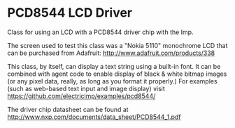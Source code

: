 PCD8544 LCD Driver
======

Class for using an LCD with a PCD8544 driver chip with the Imp.

The screen used to test this class was a "Nokia 5110" monochrome LCD that can be purchased from Adafruit:
http://www.adafruit.com/products/338

This class, by itself, can display a text string using a built-in font. It can be combined with agent code to enable display of black & white bitmap images (or any pixel data, really, as long as you format it properly.)
For examples (such as web-based text input and image display) visit https://github.com/electricimp/examples/pcd8544/

The driver chip datasheet can be found at http://www.nxp.com/documents/data_sheet/PCD8544_1.pdf